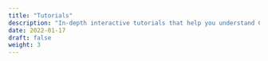 ```yaml
---
title: "Tutorials"
description: "In-depth interactive tutorials that help you understand Clusternet and try out some basic Clusternet features"
date: 2022-01-17
draft: false
weight: 3
---
```

